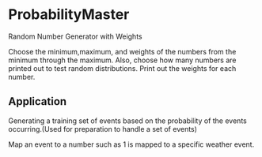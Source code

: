 # ProbabilityMaster
Random Number Generator with Weights

Choose the minimum,maximum, and weights of the numbers from the minimum through the maximum.
Also, choose how many numbers are printed out to test random distributions.
Print out the weights for each number.

## Application ##
Generating a training set of events based on the probability of the events occurring.(Used for preparation to handle a set of events)

Map an event to a number such as 1 is mapped to a specific weather event.
